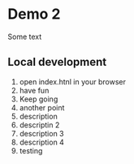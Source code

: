 # Demo 2

Some text


## Local development

1. open index.htnl in your browser
2. have fun
3. Keep going
4. another point
5. description
6. descriptin 2
7. description 3
8. description 4
9. testing
   
